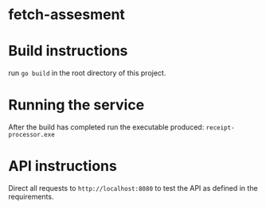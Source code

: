 # fetch-assesment

# Build instructions

run `go build` in the root directory of this project.

# Running the service
After the build has completed run the executable produced: `receipt-processor.exe`

# API instructions

Direct all requests to `http://localhost:8080` to test the API as defined in the requirements. 